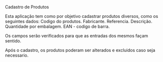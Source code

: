 Cadastro de Produtos

Esta aplicação tem como por objetivo cadastrar produtos diversos, como os seguintes dados:
Codigo do produtos.
Fabricante.
Referencia.
Descrição.
Quantidade por embalagem.
EAN - codigo de barra.

Os campos serão verificados para que as entradas dos mesmos façam sentido.

Após o cadastro, os produtos poderam ser alterados e excluidos caso seja necessario.

